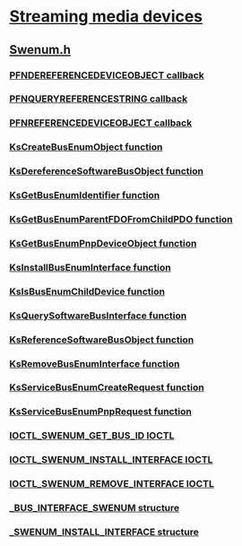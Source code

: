 # [Streaming media devices](../_stream/index.md)
## [Swenum.h](index.md)
### [PFNDEREFERENCEDEVICEOBJECT callback](../swenum/nc-swenum-pfndereferencedeviceobject.md)
### [PFNQUERYREFERENCESTRING callback](../swenum/nc-swenum-pfnqueryreferencestring.md)
### [PFNREFERENCEDEVICEOBJECT callback](../swenum/nc-swenum-pfnreferencedeviceobject.md)
### [KsCreateBusEnumObject function](../swenum/nf-swenum-kscreatebusenumobject.md)
### [KsDereferenceSoftwareBusObject function](../swenum/nf-swenum-ksdereferencesoftwarebusobject.md)
### [KsGetBusEnumIdentifier function](../swenum/nf-swenum-ksgetbusenumidentifier.md)
### [KsGetBusEnumParentFDOFromChildPDO function](../swenum/nf-swenum-ksgetbusenumparentfdofromchildpdo.md)
### [KsGetBusEnumPnpDeviceObject function](../swenum/nf-swenum-ksgetbusenumpnpdeviceobject.md)
### [KsInstallBusEnumInterface function](../swenum/nf-swenum-ksinstallbusenuminterface.md)
### [KsIsBusEnumChildDevice function](../swenum/nf-swenum-ksisbusenumchilddevice.md)
### [KsQuerySoftwareBusInterface function](../swenum/nf-swenum-ksquerysoftwarebusinterface.md)
### [KsReferenceSoftwareBusObject function](../swenum/nf-swenum-ksreferencesoftwarebusobject.md)
### [KsRemoveBusEnumInterface function](../swenum/nf-swenum-ksremovebusenuminterface.md)
### [KsServiceBusEnumCreateRequest function](../swenum/nf-swenum-ksservicebusenumcreaterequest.md)
### [KsServiceBusEnumPnpRequest function](../swenum/nf-swenum-ksservicebusenumpnprequest.md)
### [IOCTL_SWENUM_GET_BUS_ID IOCTL](../swenum/ni-swenum-ioctl_swenum_get_bus_id.md)
### [IOCTL_SWENUM_INSTALL_INTERFACE IOCTL](../swenum/ni-swenum-ioctl_swenum_install_interface.md)
### [IOCTL_SWENUM_REMOVE_INTERFACE IOCTL](../swenum/ni-swenum-ioctl_swenum_remove_interface.md)
### [_BUS_INTERFACE_SWENUM structure](../swenum/ns-swenum-_bus_interface_swenum.md)
### [_SWENUM_INSTALL_INTERFACE structure](../swenum/ns-swenum-_swenum_install_interface.md)
